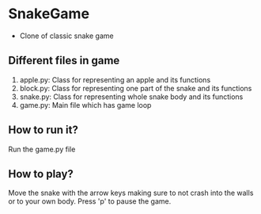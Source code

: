 # SnakeGame
- Clone of classic snake game

## Different files in game
1. apple.py: Class for representing an apple and its functions
2. block.py: Class for representing one part of the snake and its functions
3. snake.py: Class for representing whole snake body and its functions
4. game.py: Main file which has game loop

## How to run it?
Run the game.py file

## How to play?
Move the snake with the arrow keys making sure to not crash into the walls or to your own body. Press 'p' to pause the game.
